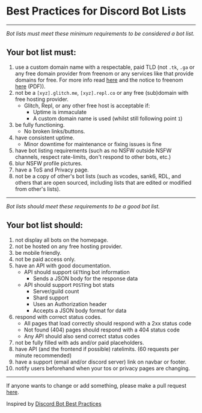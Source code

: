 # Best Practices for Discord Bot Lists

---

*Bot lists must meet these minimum requirements to be considered a bot list.*

## Your bot list must:

1. use a custom domain name with a respectable, paid TLD (not `.tk`, `.ga` or any free domain provider from freenom or any services like that provide domains for free. For more info read [here](https://www.quora.com/Is-Freenom-a-fraudulent-company-I-registered-free-ccTLD-ga-and-tk-domain-names-and-within-a-few-2-3-days-all-of-the-domains-were-taken-away-and-marked-as-Fraud-without-any-explanation) and the notice to freenom [here](https://www.internetnews.me/wp-content/uploads/2015/09/serad-to-zuurbier-23jun15-en.pdf) (PDF)).
2. not be a `[xyz].glitch.me`, `[xyz].repl.co` or any free (sub)domain with free hosting provider.
   - Glitch, Repl, or any other free host is acceptable if:
      - Uptime is immaculate
      - A custom domain name is used (whilst still following point `1`)
3. be fully functioning.
   - No broken links/buttons.
4. have consistent uptime.
   - Minor downtime for maintenance or fixing issues is fine
5. have bot listing requirements (such as no NSFW outside NSFW channels, respect rate-limits, don't respond to other bots, etc.)
6. blur NSFW profile pictures.
7. have a ToS and Privacy page.
8. not be a copy of other's bot lists (such as vcodes, sank6, RDL, and others that are open sourced, including lists that are edited or modified from other's lists).

---

*Bot lists should meet these requirements to be a good bot list.*

## Your bot list should:

1. not display all bots on the homepage.
2. not be hosted on any free hosting provider.
3. be mobile friendly.
4. not be paid access only.
5. have an API with good documentation.
   - API should support `GET`ting bot information
      - Sends a JSON body for the response data
   - API should support `POST`ing bot stats
      - Server/guild count
      - Shard support
      - Uses an Authorization header
      - Accepts a JSON body format for data
6. respond with correct status codes.
   - All pages that load correctly should respond with a 2xx status code
   - Not found (404) pages should respond with a 404 status code
   - Any API should also send correct status codes
7. not be fully filled with ads and/or paid placeholders.
8. have API (and the frontend if possible) ratelimits. (60 requests per minute recommended)
9. have a support (email and/or discord server) link on navbar or footer.
10. notify users beforehand when your tos or privacy pages are changing.

---

If anyone wants to change or add something, please make a pull request [here](https://github.com/botblock/discord-botlist-best-practices).

Inspired by [Discord Bot Best Practices](https://github.com/meew0/discord-bot-best-practices)
